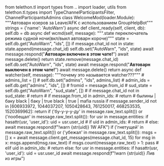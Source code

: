 from telethon.tl import types from .. import loader, utils from telethon.tl.types import TypeChannelParticipantsFilter, ChannelParticipantsAdmins class WelcomeMod(loader.Module): """Автоварн юзеров за Leave/AFK с использованием GroupHelpBot""" strings = {'name': 'AutoWarn'} async def client_ready(self, client, db): self.db = db async def wcmd(self, message): """.state переключатель режима судной ночи(вкл/выкл автоварн короче)""" state = self.db.get("AutoWarn", "ids", []) if message.chat_id not in state: state.append(message.chat_id) self.db.set("AutoWarn", "ids", state) await message.respond("<b>Автоварн включен в этом чате!</b>") await message.delete() return state.remove(message.chat_id) self.db.set("AutoWarn", "ids", state) await message.respond("<b>Автоварн выключен в этом чате!</b>") await message.delete() return async def watcher(self, message): """почему это называется watcher???""" # admins_list = [] # self.db.set("admins", "ids", admins_list) # admin_ids = self.db.get("admins", "ids", []) # fromid = message.from_id # sud_state = self.db.get("AutoWarn", "sud_state", []) # if message.chat_id not in sud_state: # return # if message.from_id in admin_ids: # return # былины | баку black | баку | true black | true | mafia russia if message.sender_id not in [606933972, 1044037207, 1050428643, 761250017, 468253535, 1520369962]: return if ('бу-у-у-у-ду' in message.raw_text.split()) or ('пообещал' in message.raw_text.split()): for usr in message.entities: if hasattr(usr, 'user_id'): uid = usr.user_id # if uid in admin_ids: # return # else: await message.respond(f"!warn {str(uid)} 1W AFK") if ('гнетущей' in message.raw_text.split()) or ('убежал' in message.raw_text.split()): msgs = [] x = await message.client.get_messages(message.chat_id, 15) for msg in x: msgs.append(msg.raw_text) if msgs.count(message.raw_text) > 1: pass # elif uid in admin_ids: # return else: for usr in message.entities: if hasattr(usr, 'user_id'): uid = usr.user_id await message.respond(f"!warn {str(uid)} Лив из игры")

